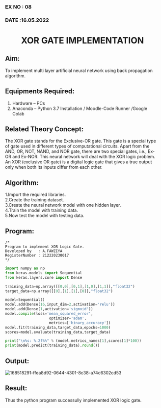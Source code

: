### EX NO : 08
### DATE  :16.05.2022
# <p align="center"> XOR GATE IMPLEMENTATION </p>
## Aim:
   To implement multi layer artificial neural network using back propagation algorithm.
## Equipments Required:
1. Hardware – PCs
2. Anaconda – Python 3.7 Installation / Moodle-Code Runner /Google Colab

## Related Theory Concept:
The XOR gate stands for the Exclusive-OR gate. This gate is a special type of gate used in different types of computational circuits. Apart from the AND, OR, NOT, NAND, and NOR gate, there are two special gates, i.e., Ex-OR and Ex-NOR.
This neural network will deal with the XOR logic problem. An XOR (exclusive OR gate) is a digital logic gate that gives a true output only when both its inputs differ from each other.
## Algorithm:
1.Import the required libraries.<br>
2.Create the training dataset.<br>
3.Create the neural network model with one hidden layer.<br>
4.Train the model with training data.<br>
5.Now test the model with testing data.<br>


## Program:
```
/*
Program to implement XOR Logic Gate.
Developed by   : A.FAWZIYA
RegisterNumber : 212220230017
*/
```
```python
import numpy as np
from keras.models import Sequential
from keras.layers.core import Dense

training_data=np.array([[0,0],[0,1],[1,0],[1,1]],"float32")
target_data=np.array([[0],[1],[1],[0]],"float32")

model=Sequential()
model.add(Dense(16,input_dim=2,activation='relu'))
model.add(Dense(1,activation='sigmoid'))
model.compile(loss='mean_squared_error',
                    optimizer='adam',
                    metrics=['binary_accuracy'])
model.fit(training_data,target_data,epochs=1000)
scores=model.evaluate(training_data,target_data)

print("\n%s: %.2f%%" % (model.metrics_names[1],scores[1]*100))
print(model.predict(training_data).round())
```

## Output:

![168518291-ffea8d92-0644-4301-8c38-a74c6302cd53](https://user-images.githubusercontent.com/75235022/169445693-00d0f6f4-2f9a-4fe6-b3af-b0672b6c4ac1.png)


## Result:
Thus the python program successully implemented XOR logic gate.
